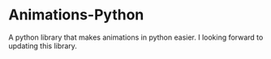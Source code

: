 # Animations-Python
A python library that makes animations in python easier. I looking forward to updating this library.
